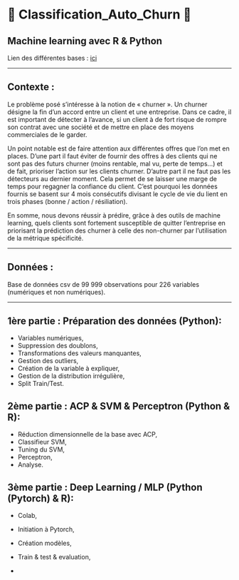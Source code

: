 # :school: Classification_Auto_Churn :school:

## Machine learning avec R & Python

Lien des différentes bases : [ici](https://drive.google.com/drive/u/0/folders/1hfs31nPxfJgF0WdZBHp-DUmQwSnNMnqa)

***

## Contexte : 

Le problème posé s’intéresse à la notion de « churner ». Un churner désigne la fin d’un accord entre un client et une entreprise. Dans ce cadre, il est important de détecter à l’avance, si un client à de fort risque de rompre son contrat avec une société et de mettre en place des moyens commerciales de le garder. 

Un point notable est de faire attention aux différentes offres que l’on met en places. D’une part il faut éviter de fournir des offres à des clients qui ne sont pas des futurs churner (moins rentable, mal vu, perte de temps…) et de fait, prioriser l’action sur les clients churner. D’autre part il ne faut pas les détecteurs au dernier moment. Cela permet de se laisser une marge de temps pour regagner la confiance du client. C’est pourquoi les données fournis se basent sur 4 mois consécutifs divisant le cycle de vie du lient en trois phases (bonne / action / résiliation). 

En somme, nous devons réussir à prédire, grâce à des outils de machine learning, quels clients sont fortement susceptible de quitter l’entreprise en priorisant la prédiction des churner à celle des non-churner par l’utilisation de la métrique spécificité. 

***

## Données :

Base de données csv de 99 999 observations pour 226 variables (numériques et non numériques). 

***

## 1ère partie : Préparation des données (Python):

- Variables numériques,
- Suppression des doublons,
- Transformations des valeurs manquantes,
- Gestion des outliers, 
- Création de la variable à expliquer,
- Gestion de la distribution irrégulière,
- Split Train/Test.

## 2ème partie : ACP & SVM & Perceptron (Python & R):

- Réduction dimensionnelle de la base avec ACP,
- Classifieur SVM,
- Tuning du SVM,
- Perceptron,
- Analyse.

## 3ème partie : Deep Learning / MLP (Python (Pytorch) & R):

- Colab,
- Initiation à Pytorch,
- Création modèles,
- Train & test & evaluation,

-
